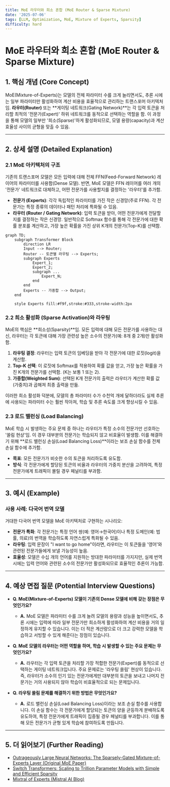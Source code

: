```yaml
---
title: MoE 라우터와 희소 혼합 (MoE Router & Sparse Mixture)
date: '2025-07-06'
tags: [LLM, Optimization, MoE, Mixture of Experts, Sparsity]
difficulty: hard
---
```


# MoE 라우터와 희소 혼합 (MoE Router & Sparse Mixture)

## 1. 핵심 개념 (Core Concept)

MoE(Mixture-of-Experts)는 모델의 전체 파라미터 수를 크게 늘리면서도, 추론 시에는 일부 파라미터만 활성화하여 계산 비용을 효율적으로 관리하는 트랜스포머 아키텍처임. **라우터(Router)** 또는 \*\*게이팅 네트워크(Gating Network)\*\*는 각 입력 토큰을 처리할 최적의 '전문가(Expert)' 하위 네트워크를 동적으로 선택하는 역할을 함. 이 과정을 통해 모델의 일부만 '희소(Sparse)'하게 활성화되므로, 모델 용량(capacity)과 계산 효율성 사이의 균형을 맞출 수 있음.

______________________________________________________________________

## 2. 상세 설명 (Detailed Explanation)

### 2.1 MoE 아키텍처의 구조

기존의 트랜스포머 모델은 모든 입력에 대해 전체 FFN(Feed-Forward Network) 레이어의 파라미터를 사용함(Dense 모델). 반면, MoE 모델은 FFN 레이어를 여러 개의 '전문가' 네트워크로 대체하고, 어떤 전문가를 사용할지를 결정하는 '라우터'를 추가함.

- **전문가 (Experts)**: 각각 독립적인 파라미터를 가진 작은 신경망(주로 FFN). 각 전문가는 특정 종류의 데이터나 패턴 처리에 특화될 수 있음.
- **라우터 (Router / Gating Network)**: 입력 토큰을 받아, 어떤 전문가에게 전달할지를 결정하는 작은 신경망. 일반적으로 Softmax 함수를 통해 각 전문가에 대한 확률 분포를 계산하고, 가장 높은 확률을 가진 상위 K개의 전문가(Top-K)를 선택함.

```mermaid
graph TD;
    subgraph Transformer Block
        direction LR
        Input --> Router;
        Router -- 토큰별 라우팅 --> Experts;
        subgraph Experts
            Expert_1;
            Expert_2;
            subgraph ...
                Expert_N;
            end
        end
        Experts -- 가중합 --> Output;
    end

    style Experts fill:#f9f,stroke:#333,stroke-width:2px
```

### 2.2 희소 활성화 (Sparse Activation)와 라우팅

MoE의 핵심은 \*\*희소성(Sparsity)\*\*임. 모든 입력에 대해 모든 전문가를 사용하는 대신, 라우터는 각 토큰에 대해 가장 관련성 높은 소수의 전문가(예: 8개 중 2개)만 활성화함.

1. **라우팅 결정**: 라우터는 입력 토큰의 임베딩을 받아 각 전문가에 대한 로짓(logit)을 계산함.
1. **Top-K 선택**: 이 로짓에 Softmax를 적용하여 확률 값을 얻고, 가장 높은 확률을 가진 K개의 전문가를 선택함. (K는 보통 1 또는 2).
1. **가중합(Weighted Sum)**: 선택된 K개 전문가의 출력은 라우터가 계산한 확률 값(가중치)과 곱해져 최종 출력을 만듦.

이러한 희소 활성화 덕분에, 모델의 총 파라미터 수가 수천억 개에 달하더라도 실제 추론에 사용되는 파라미터 수는 훨씬 작아져, 학습 및 추론 속도를 크게 향상시킬 수 있음.

### 2.3 로드 밸런싱 (Load Balancing)

MoE 학습 시 발생하는 주요 문제 중 하나는 라우터가 특정 소수의 전문가만 선호하는 '쏠림 현상'임. 이 경우 대부분의 전문가는 학습되지 않고 비효율이 발생함. 이를 해결하기 위해 \*\*로드 밸런싱 손실(Load Balancing Loss)\*\*이라는 보조 손실 함수를 전체 손실 함수에 추가함.

- **목표**: 모든 전문가가 비슷한 수의 토큰을 처리하도록 유도함.
- **방식**: 각 전문가에게 할당된 토큰의 비율과 라우터의 가중치 분산을 고려하여, 특정 전문가에게 트래픽이 몰릴 경우 페널티를 부과함.

______________________________________________________________________

## 3. 예시 (Example)

### 사용 사례: 다국어 번역 모델

거대한 다국어 번역 모델을 MoE 아키텍처로 구현하는 시나리오:

- **전문가 특화**: 각 전문가는 특정 언어 쌍(예: 영어→한국어)이나 특정 도메인(예: 법률, 의료)의 번역을 학습하도록 자연스럽게 특화될 수 있음.
- **라우팅**: 입력 문장이 "I want to go home"이라면, 라우터는 이 토큰들을 '영어'와 관련된 전문가들에게 보낼 가능성이 높음.
- **효율성**: 모델은 수십 개의 언어를 지원하는 방대한 파라미터를 가지지만, 실제 번역 시에는 입력 언어와 관련된 소수의 전문가만 활성화되므로 효율적인 추론이 가능함.

______________________________________________________________________

## 4. 예상 면접 질문 (Potential Interview Questions)

- **Q. MoE(Mixture-of-Experts) 모델이 기존의 Dense 모델에 비해 갖는 장점은 무엇인가요?**

  - **A.** MoE 모델은 파라미터 수를 크게 늘려 모델의 용량과 성능을 높이면서도, 추론 시에는 입력에 따라 일부 전문가만 희소하게 활성화하여 계산 비용을 거의 일정하게 유지할 수 있습니다. 이는 더 적은 계산량으로 더 크고 강력한 모델을 학습하고 서빙할 수 있게 해준다는 장점이 있습니다.

- **Q. MoE 모델의 라우터는 어떤 역할을 하며, 학습 시 발생할 수 있는 주요 문제는 무엇인가요?**

  - **A.** 라우터는 각 입력 토큰을 처리할 가장 적합한 전문가(Expert)를 동적으로 선택하는 게이팅 네트워크입니다. 주요 문제로는 '라우팅 쏠림' 현상이 있습니다. 즉, 라우터가 소수의 인기 있는 전문가에게만 대부분의 토큰을 보내고 나머지 전문가는 거의 사용되지 않아 학습이 비효율적으로 되는 문제입니다.

- **Q. 라우팅 쏠림 문제를 해결하기 위한 방법은 무엇인가요?**

  - **A.** 로드 밸런싱 손실(Load Balancing Loss)이라는 보조 손실 함수를 사용합니다. 이 손실 함수는 각 전문가에게 할당되는 토큰의 양을 균등하게 분배하도록 유도하여, 특정 전문가에게 트래픽이 집중될 경우 페널티를 부과합니다. 이를 통해 모든 전문가가 균형 있게 학습에 참여하도록 만듭니다.

______________________________________________________________________

## 5. 더 읽어보기 (Further Reading)

- [Outrageously Large Neural Networks: The Sparsely-Gated Mixture-of-Experts Layer (Original MoE Paper)](https://arxiv.org/abs/1701.06538)
- [Switch Transformers: Scaling to Trillion Parameter Models with Simple and Efficient Sparsity](https://arxiv.org/abs/2101.03961)
- [Mixtral of Experts (Mistral AI Blog)](https://mistral.ai/news/mixtral-of-experts/)

